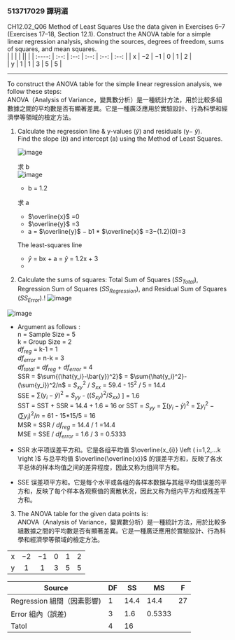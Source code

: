 ### 513717029 譚玥湄  

CH12.02_Q06 
Method of Least Squares Use the data given in Exercises 6–7 (Exercises 17–18, Section 12.1). Construct the ANOVA table for a simple linear regression analysis, showing the sources, degrees of freedom, sums of squares, and mean squares.  
|       |    | | || |
| :----:  | :--:   | :--: | :--: |   :--: |    :--: | 
| x | −2 | −1 | 0 | 1 | 2 |   
| y | 1  | 1  | 3 | 5 | 5 | 

---
To construct the ANOVA table for the simple linear regression analysis, we follow these steps:  
ANOVA（Analysis of Variance，變異數分析）是一種統計方法，用於比較多組數據之間的平均數是否有顯著差異。它是一種廣泛應用於實驗設計、行為科學和經濟學等領域的檢定方法。

1. Calculate the regression line & y-values ($\hat{y}$) and residuals (y− $\hat{y}$).  
   Find the slope ($b$) and intercept (a) using the Method of Least Squares.

   ![image](https://github.com/user-attachments/assets/788f8a23-501f-4d3d-9157-5071347044b5)
   
   求 b  
   ![image](https://github.com/user-attachments/assets/ba7247c9-50ed-4f73-a9e5-fca4c116ac83)  
   - b = 1.2 
   
   求 a
   - $\overline{x}$ =0  
   - $\overline{y}$ =3
   - a = $\overline{y}$ − b1 *  $\overline{x}$ =3−(1.2)(0)=3 

    The least-squares line  
    - $\hat{y}$ = bx + a  =  $\hat{y}$ = 1.2x + 3
    -   

2. Calculate the sums of squares: Total Sum of Squares ($SS_{Total}$), Regression Sum of Squares ($SS_{Regression}$), and Residual Sum of Squares ($SS_{Error}$).!
![image](https://github.com/user-attachments/assets/c608e140-bcda-4d6a-b6f8-ba83beec2bb3)

![image](https://github.com/user-attachments/assets/3bb7c363-804a-4783-9899-79f947ea625b)  
- Argument as follows :  
n = Sample Size =  5   
k = Group Size =  2  
$df_{reg}$ = k-1 = 1  
$df_{error}$ = n-k = 3  
$df_{total}$ = $df_{reg}$ + $df_{error}$  = 4  
SSR =  $\sum{(\hat{y_i}-\bar{y})^2}$ = $\sum{\hat{y_i}^2}-(\sum{y_i})^2/n$ =  $S_{xy}^2$ / $S_{xx}$ = 59.4 - $15^2$ / 5 = 14.4  
SSE =  $\sum{({y_i}-\hat{y})^2}$ = $S_{yy}$ - ($(S_{xy})^2 / S_{xx}$)  ] = 1.6  
SST = SST + SSR = 14.4 + 1.6 = 16  or SST = $S_{yy}$ = $\sum{(y_i-\bar{y})^2}$ =  $\sum{y_i^2}-(\sum{y_i})^2/n$ = 61 - 15*15/5 = 16  
MSR = SSR / $df_{reg}$ = 14.4 / 1 =14.4  
MSE = SSE / $df_{error}$ = 1.6 / 3 = 0.5333  

- SSR 水平项误差平方和。它是各组平均值 $\overline{x_{i}} \left ( i=1,2,...k \right )$ 与总平均值 $\overline{\overline{x}}$ 的误差平方和，反映了各水平总体的样本均值之间的差异程度，因此又称为组间平方和。
- SSE 误差项平方和。它是每个水平或各组的各样本数据与其组平均值误差的平方和，反映了每个样本各观察值的离散状况，因此又称为组内平方和或残差平方和。

3. The ANOVA table for the given data points is:  
ANOVA（Analysis of Variance，變異數分析）是一種統計方法，用於比較多組數據之間的平均數是否有顯著差異。它是一種廣泛應用於實驗設計、行為科學和經濟學等領域的檢定方法。

|       |    | | || |
| :----:  | :--:   | :--: | :--: |   :--: |    :--: | 
| x | −2 | −1 | 0 | 1 | 2 |   
| y | 1  | 1  | 3 | 5 | 5 | 

  
| Source  | DF    | SS | MS | F |
| ----  | --    | -- | -- |-- |
| Regression 組間（因素影響)   | 1     | 14.4  | 14.4  | 27 |
| Error 組內（誤差) | 3     | 1.6 | 0.5333 ||
| Tatol | 4     | 16 ||


